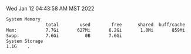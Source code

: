 Wed Jan 12 04:43:58 AM MST 2022
```bash
System Memory
               total        used        free      shared  buff/cache   available
Mem:           7.7Gi       627Mi       6.2Gi       1.0Mi       859Mi       6.8Gi
Swap:          7.6Gi          0B       7.6Gi
System Storage
1.1G	.
```
